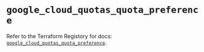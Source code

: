 # `google_cloud_quotas_quota_preference`

Refer to the Terraform Registory for docs: [`google_cloud_quotas_quota_preference`](https://registry.terraform.io/providers/hashicorp/google/5.29.0/docs/resources/cloud_quotas_quota_preference).
